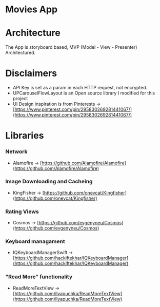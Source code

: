 # Movies App

# Architecture

The App is storyboard based, MVP (Model - View - Presenter) Architectured.

# Disclaimers

- API Key is set as a param in each HTTP request, not encrypted.
- UPCarouselFlowLayout is an Open source library I modified for this project
- UI Design inspiration is from Pinterests → [https://www.pinterest.com/pin/295830269281441067/](https://www.pinterest.com/pin/295830269281441067/)

# Libraries

### Network

- Alamofire → [https://github.com/Alamofire/Alamofire](https://github.com/Alamofire/Alamofire)

### Image Downloading and Cacheing

- KingFisher → [https://github.com/onevcat/Kingfisher](https://github.com/onevcat/Kingfisher)

### Rating Views

- Cosmos → [https://github.com/evgenyneu/Cosmos](https://github.com/evgenyneu/Cosmos)

### Keyboard managament

- IQKeyboardManagerSwift → [https://github.com/hackiftekhar/IQKeyboardManager](https://github.com/hackiftekhar/IQKeyboardManager)

### "Read More" functionality

- ReadMoreTextView → [https://github.com/ilyapuchka/ReadMoreTextView](https://github.com/ilyapuchka/ReadMoreTextView)
